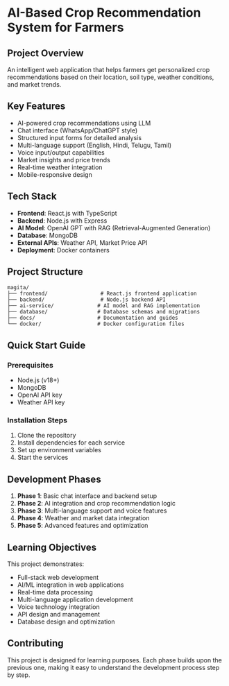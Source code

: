 # AI-Based Crop Recommendation System for Farmers

## Project Overview
An intelligent web application that helps farmers get personalized crop recommendations based on their location, soil type, weather conditions, and market trends.

## Key Features
- AI-powered crop recommendations using LLM
- Chat interface (WhatsApp/ChatGPT style)
- Structured input forms for detailed analysis
- Multi-language support (English, Hindi, Telugu, Tamil)
- Voice input/output capabilities
- Market insights and price trends
- Real-time weather integration
- Mobile-responsive design

## Tech Stack
- **Frontend**: React.js with TypeScript
- **Backend**: Node.js with Express
- **AI Model**: OpenAI GPT with RAG (Retrieval-Augmented Generation)
- **Database**: MongoDB
- **External APIs**: Weather API, Market Price API
- **Deployment**: Docker containers

## Project Structure
```
magita/
├── frontend/                 # React.js frontend application
├── backend/                  # Node.js backend API
├── ai-service/              # AI model and RAG implementation
├── database/                # Database schemas and migrations
├── docs/                    # Documentation and guides
└── docker/                  # Docker configuration files
```

## Quick Start Guide

### Prerequisites
- Node.js (v18+)
- MongoDB
- OpenAI API key
- Weather API key

### Installation Steps
1. Clone the repository
2. Install dependencies for each service
3. Set up environment variables
4. Start the services

## Development Phases
1. **Phase 1**: Basic chat interface and backend setup
2. **Phase 2**: AI integration and crop recommendation logic
3. **Phase 3**: Multi-language support and voice features
4. **Phase 4**: Weather and market data integration
5. **Phase 5**: Advanced features and optimization

## Learning Objectives
This project demonstrates:
- Full-stack web development
- AI/ML integration in web applications
- Real-time data processing
- Multi-language application development
- Voice technology integration
- API design and management
- Database design and optimization

## Contributing
This project is designed for learning purposes. Each phase builds upon the previous one, making it easy to understand the development process step by step.
